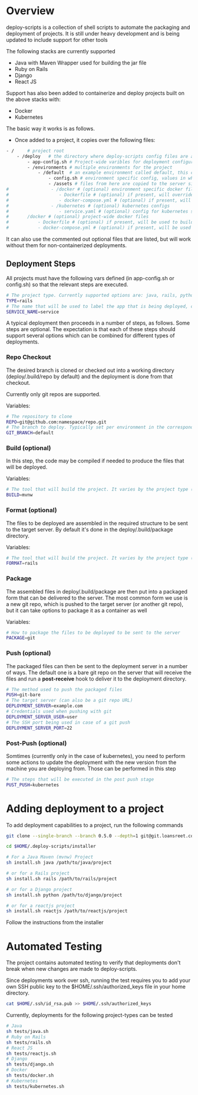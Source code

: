 # Overview

deploy-scripts is a collection of shell scripts to automate the packaging and deployment of projects.
It is still under heavy development and is being updated to include support for other tools

The following stacks are currently supported

- Java with Maven Wrapper used for building the jar file
- Ruby on Rails
- Django
- React JS

Support has also been added to containerize and deploy projects built on the above stacks with:

- Docker
- Kubernetes

The basic way it works is as follows.

- Once added to a project, it copies over the following files:

```bash
- / 	# project root
	- /deploy	# the directory where deploy-scripts config files are added
		- app-config.sh	# Project-wide varibles for deployment configuration
		- /environments # multiple environments for the project
			- /default  # an example environment called default, this can be replaced with your own project environments
				- config.sh # environment specific config, values in which can override the ones in app-config.sh
				- /assets # files from here are copied to the server side deployment, dir structure is maintained
#				 - /docker # (optional) environment specific docker files, can override project-wide files
#					- Dockerfile # (optional) if present, will override the one in deploy/docker
#					- docker-compose.yml # (optional) if present, will override the one in deploy/docker
#				 - /kubernetes # (optional) kubernetes configs
#					- service.yaml # (optional) config for kubernetes service and deployment for the project
#		/docker # (optional) project-wide docker files
#			- Dockerfile # (optional) if present, will be used to build the docker image
#			- docker-compose.yml # (optional) if present, will be used to start the container
```

It can also use the commented out optional files that are listed, but will work without them for non-containerized deployments.

## Deployment Steps

All projects must have the following vars defined (in app-config.sh or config.sh) so that the relevant steps are executed.

```bash
# The project type. Currently supported options are: java, rails, python, and reactjs
TYPE=rails
# The name that will be used to label the app that is being deployed, commonly the host where the service is made available is used
SERVICE_NAME=service
```
A typical deployment then proceeds in a number of steps, as follows. Some steps are optional. The expectation is that each of these steps should support several options which can be combined for different types of deployments.

### Repo Checkout

The desired branch is cloned or checked out into a working directory (deploy/.build/repo by default) and the deployment is done from that checkout.

Currently only git repos are supported.

Variables:

```bash
# The repository to clone
REPO=git@github.com:namespace/repo.git
# The branch to deploy. Typically set per environment in the corresponding config.sh
GIT_BRANCH=default
```

### Build (optional)

In this step, the code may be compiled if needed to produce the files that will be deployed.

Variables:

```bash
# The tool that will build the project. It varies by the project type (set by the TYPE variable)
BUILD=mvnw
```

### Format (optional)

The files to be deployed are assembled in the required structure to be sent to the target server. By default it's done in the deploy/.build/package directory.

Variables:

```bash
# The tool that will build the project. It varies by the project type (set by the TYPE variable)
FORMAT=rails
```

### Package

The assembled files in deploy/.build/package are then put into a packaged form that can be delivered to the server. The most common form we use is a new git repo, which is pushed to the target server (or another git repo), but it can take options to package it as a container as well

Variables:

```bash
# How to package the files to be deployed to be sent to the server
PACKAGE=git
```

### Push (optional)

The packaged files can then be sent to the deployment server in a number of ways. The default one is a bare git repo on the server that will receive the files and run a **post-receive** hook to deliver it to the deployment directory.

```bash
# The method used to push the packaged files
PUSH=git-bare
# The target server (can also be a git repo URL)
DEPLOYMENT_SERVER=example.com
# Credentials used when pushing with git
DEPLOYMENT_SERVER_USER=user
# The SSH port being used in case of a git push
DEPLOYMENT_SERVER_PORT=22
```

### Post-Push (optional)

Somtimes (currently only in the case of kubernetes), you need to perform some actions to update the deployment with the new version from the machine you are deploying from. Those can be performed in this step

```bash
# The steps that will be executed in the post push stage
PUST_PUSH=kubernetes
```

# Adding deployment to a project

To add deployment capabilities to a project, run the following commands

```bash
git clone --single-branch --branch 0.5.0 --depth=1 git@git.loansreet.com.my:loanstreet/deploy-scripts.git $HOME/.deploy-scripts

cd $HOME/.deploy-scripts/installer

# For a Java Maven (mvnw) Project
sh install.sh java /path/to/java/project

# or for a Rails project
sh install.sh rails /path/to/rails/project

# or for a Django project
sh install.sh python /path/to/django/project

# or for a reactjs project
sh install.sh reactjs /path/to/reactjs/project
```

Follow the instructions from the installer

# Automated Testing
The project contains automated testing to verify that deployments don't break when new changes are made to deploy-scripts.

Since deployments work over ssh, running the test requires you to add your own SSH public key to the $HOME/.ssh/authorized_keys file in your home directory.

```bash
cat $HOME/.ssh/id_rsa.pub >> $HOME/.ssh/authorized_keys
```

Currently, deployments for the following project-types can be tested

```bash
# Java
sh tests/java.sh
# Ruby on Rails
sh tests/rails.sh
# React JS
sh tests/reactjs.sh
# Django
sh tests/django.sh
# Docker
sh tests/docker.sh
# Kubernetes
sh tests/kubernetes.sh
```
